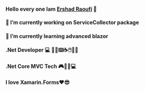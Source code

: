 #### Hello every one Iam <a href="https://ershad95.github.io">Ershad Raoufi</a> 👋
#### 🔭 I’m currently working on ServiceCollector package 
#### 🌱 I’m currently learning advanced blazor

#### .Net Developer 💻 👨‍💻⌨️☕🖱️🍩🍫
#### .Net Core MVC Tech 🎮📱🔲💻 
#### I love Xamarin.Forms❤️😎





